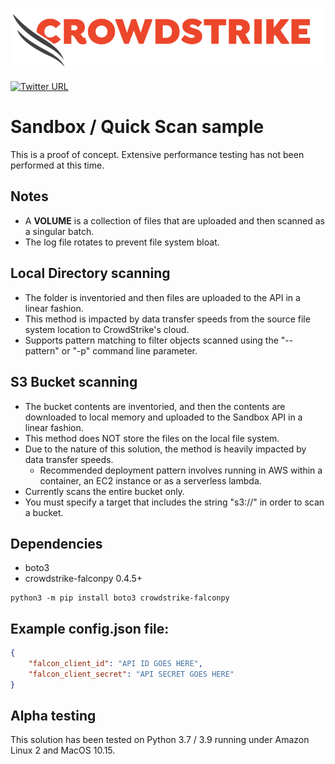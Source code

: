 ![CrowdStrike Falcon](https://raw.githubusercontent.com/CrowdStrike/falconpy/main/docs/asset/cs-logo.png) 

[![Twitter URL](https://img.shields.io/twitter/url?label=Follow%20%40CrowdStrike&style=social&url=https%3A%2F%2Ftwitter.com%2FCrowdStrike)](https://twitter.com/CrowdStrike)

# Sandbox / Quick Scan sample
This is a proof of concept. Extensive performance testing has not been performed at this time.

## Notes
+ A **VOLUME** is a collection of files that are uploaded and then scanned as a singular batch.
+ The log file rotates to prevent file system bloat.

## Local Directory scanning
+ The folder is inventoried and then files are uploaded to the API in a linear fashion.
+ This method is impacted by data transfer speeds from the source file system location to CrowdStrike's cloud. 
+ Supports pattern matching to filter objects scanned using the "--pattern" or "-p" command line parameter.

## S3 Bucket scanning
+ The bucket contents are inventoried, and then the contents are downloaded to local memory and 
uploaded to the Sandbox API in a linear fashion. 
+ This method does NOT store the files on the local file system. 
+ Due to the nature of this solution, the method is heavily impacted by data transfer speeds. 
    - Recommended deployment pattern involves running in AWS within a container, an EC2 instance or as a serverless lambda. 
+ Currently scans the entire bucket only. 
+ You must specify a target that includes the string "s3://" in order to scan a bucket.

## Dependencies
+ boto3
+ crowdstrike-falconpy 0.4.5+

```shell
python3 -m pip install boto3 crowdstrike-falconpy
```

## Example config.json file:
```json
{
    "falcon_client_id": "API ID GOES HERE",
    "falcon_client_secret": "API SECRET GOES HERE"
}
```

## Alpha testing
This solution has been tested on Python 3.7 / 3.9 running under Amazon Linux 2 and MacOS 10.15.
